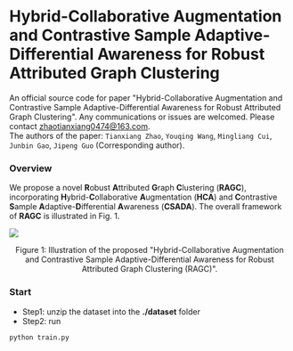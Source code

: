 # Hybrid-Collaborative Augmentation and Contrastive Sample Adaptive-Differential Awareness for Robust Attributed Graph Clustering
An official source code for paper "Hybrid-Collaborative Augmentation and Contrastive Sample Adaptive-Differential Awareness for Robust Attributed Graph Clustering". Any communications or issues are welcomed. Please contact zhaotianxiang0474@163.com.<br>
The authors of the paper: `Tianxiang Zhao`, `Youqing Wang`, `Mingliang Cui`, `Junbin Gao`, `Jipeng Guo` (Corresponding author).<br>
### Overview
We propose a novel **R**obust **A**ttributed **G**raph **C**lustering (**RAGC**), incorporating **H**ybrid-**C**ollaborative **A**ugmentation (**HCA**) and **C**ontrastive **S**ample **A**daptive-**D**ifferential **A**wareness (**CSADA**). The overall framework of **RAGC** is illustrated in Fig. 1.<br>

![](https://github.com/TianxiangZhao0474/RAGC/blob/main/image/RAGC.png)
<div align=center>
Figure 1: Illustration of the proposed "Hybrid-Collaborative Augmentation and Contrastive Sample Adaptive-Differential Awareness for Robust Attributed Graph Clustering (RAGC)".
</div>

### Start

- Step1: unzip the dataset into the **./dataset** folder
- Step2: run

```
python train.py
```
